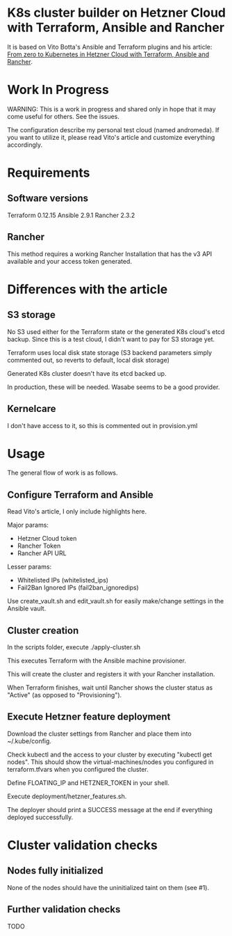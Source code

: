 # K8s cluster builder on Hetzner Cloud with Terraform, Ansible and Rancher 

It is based on Vito Botta's Ansible and Terraform plugins and his article: [From zero to Kubernetes in Hetzner Cloud with Terraform, Ansible and Rancher](https://vitobotta.com/2019/10/14/kubernetes-hetzner-cloud-terraform-ansible-rancher/).

# Work In Progress
 
WARNING: This is a work in progress and shared only in hope that it may come useful for others. See the issues.


The configuration describe my personal test cloud (named andromeda). If you want to utilize it, please read Vito's article and customize everything accordingly.

# Requirements
 
## Software versions
 
 Terraform 0.12.15
 Ansible 2.9.1
 Rancher 2.3.2
 
## Rancher
 
 This method requires a working Rancher Installation that has the v3 API available and your access token generated.
 
# Differences with the article

## S3 storage

No S3 used either for the Terraform state or the generated K8s cloud's etcd backup. Since this is a test cloud, I didn't want to pay for S3 storage yet. 

Terraform uses local disk state storage (S3 backend parameters simply commented out, so reverts to default, local disk storage)

Generated K8s cluster doesn't have its etcd backed up.

In production, these will be needed. Wasabe seems to be a good provider.

## Kernelcare

I don't have access to it, so this is commented out in provision.yml

# Usage

The general flow of work is as follows.

## Configure Terraform and Ansible

Read Vito's article, I only include highlights here.

Major params:
- Hetzner Cloud token
- Rancher Token
- Rancher API URL

Lesser params:
- Whitelisted IPs (whitelisted_ips) 
- Fail2Ban Ignored IPs (fail2ban_ignoredips)

Use create_vault.sh and edit_vault.sh for easily make/change settings in the Ansible vault.

## Cluster creation

In the scripts folder, execute ./apply-cluster.sh

This executes Terraform with the Ansible machine provisioner.

This will create the cluster and registers it with your Rancher installation.

When Terraform finishes, wait until Rancher shows the cluster status as "Active" (as opposed to "Provisioning").

## Execute Hetzner feature deployment

Download the cluster settings from Rancher and place them into ~/.kube/config.

Check kubectl and the access to your cluster by executing "kubectl get nodes". This should show the virtual-machines/nodes you configured in terraform.tfvars when you configured the cluster.

Define FLOATING_IP and HETZNER_TOKEN in your shell.

Execute deployment/hetzner_features.sh.

The deployer should print a SUCCESS message at the end if everything deployed successfully.


# Cluster validation checks

## Nodes fully initialized 

None of the nodes should have the uninitialized taint on them (see #1).
 
## Further validation checks

TODO



    